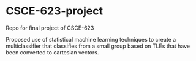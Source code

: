 # CSCE-623-project
Repo for final project of CSCE-623

Proposed use of statistical machine learning techniques to create a multiclassifier that classifies from a small group based on TLEs that have been converted to cartesian vectors.

